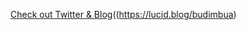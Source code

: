 [Check out Twitter & Blog](https://twitter.com/BudiNorbertMbua/status/1165262457990000641)((https://lucid.blog/budimbua)

